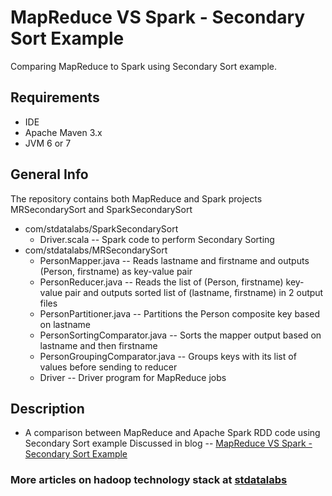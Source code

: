 # MapReduce VS Spark - Secondary Sort Example

Comparing MapReduce to Spark using Secondary Sort example.

## Requirements
- IDE 
- Apache Maven 3.x
- JVM 6 or 7

## General Info
The repository contains both MapReduce and Spark projects MRSecondarySort and SparkSecondarySort
* com/stdatalabs/SparkSecondarySort
     * Driver.scala --   Spark code to perform Secondary Sorting
* com/stdatalabs/MRSecondarySort
    * PersonMapper.java -- Reads lastname and firstname and outputs (Person, firstname) as key-value pair
    * PersonReducer.java -- Reads the list of (Person, firstname) key-value pair and outputs sorted list of (lastname, firstname) in 2 output files
    * PersonPartitioner.java -- Partitions the Person composite key based on lastname
    * PersonSortingComparator.java -- Sorts the mapper output based on lastname and then firstname
    * PersonGroupingComparator.java -- Groups keys with its list of values before sending to reducer
    * Driver -- Driver program for MapReduce jobs

## Description
* A comparison between MapReduce and Apache Spark RDD code using Secondary Sort example 
  Discussed in blog -- 
     [MapReduce VS Spark - Secondary Sort Example](http://stdatalabs.blogspot.in/2017/02/mapreduce-vs-spark-secondary-sort.html)

### More articles on hadoop technology stack at [stdatalabs](stdatalabs.blogspot.com)

